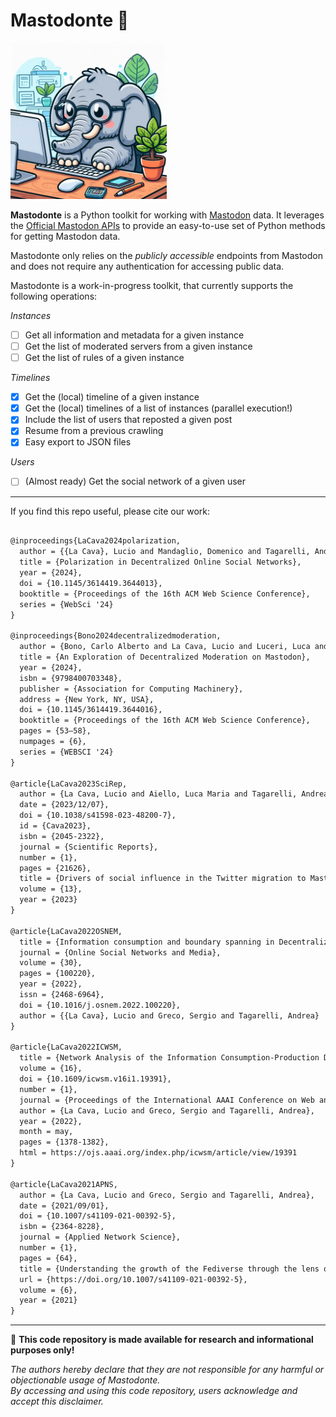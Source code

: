 # Mastodonte 🐘

<img src="mastodonte.jpeg" alt="Mastodonte" width="250"/>


**Mastodonte** is a Python toolkit for working with [Mastodon](https://joinmastodon.org/) data.
It leverages the [Official Mastodon APIs](https://docs.joinmastodon.org/) to provide an easy-to-use set of Python methods for getting Mastodon data.

Mastodonte only relies on the *publicly accessible* endpoints from Mastodon and does not require any authentication for accessing public data.

Mastodonte is a work-in-progress toolkit, that currently supports the following operations:

*Instances*
- [ ] Get all information and metadata for a given instance
- [ ] Get the list of moderated servers from a given instance
- [ ] Get the list of rules of a given instance

*Timelines*
- [x]   Get the (local) timeline of a given instance
- [X]   Get the (local) timelines of a list of instances (parallel execution!)
- [x]   Include the list of users that reposted a given post
- [x]   Resume from a previous crawling
- [x]   Easy export to JSON files

*Users*
- [ ]  (Almost ready) Get the social network of a given user 

---

If you find this repo useful, please cite our work:
```latex

@inproceedings{LaCava2024polarization,
  author = {{La Cava}, Lucio and Mandaglio, Domenico and Tagarelli, Andrea},
  title = {Polarization in Decentralized Online Social Networks},
  year = {2024},
  doi = {10.1145/3614419.3644013},
  booktitle = {Proceedings of the 16th ACM Web Science Conference},
  series = {WebSci '24}
}

@inproceedings{Bono2024decentralizedmoderation,
  author = {Bono, Carlo Alberto and La Cava, Lucio and Luceri, Luca and Pierri, Francesco},
  title = {An Exploration of Decentralized Moderation on Mastodon},
  year = {2024},
  isbn = {9798400703348},
  publisher = {Association for Computing Machinery},
  address = {New York, NY, USA},
  doi = {10.1145/3614419.3644016},
  booktitle = {Proceedings of the 16th ACM Web Science Conference},
  pages = {53–58},
  numpages = {6},
  series = {WEBSCI '24}
}

@article{LaCava2023SciRep,
  author = {La Cava, Lucio and Aiello, Luca Maria and Tagarelli, Andrea},
  date = {2023/12/07},
  doi = {10.1038/s41598-023-48200-7},
  id = {Cava2023},
  isbn = {2045-2322},
  journal = {Scientific Reports},
  number = {1},
  pages = {21626},
  title = {Drivers of social influence in the Twitter migration to Mastodon},
  volume = {13},
  year = {2023}
}

@article{LaCava2022OSNEM,
  title = {Information consumption and boundary spanning in Decentralized Online Social Networks: The case of Mastodon users},
  journal = {Online Social Networks and Media},
  volume = {30},
  pages = {100220},
  year = {2022},
  issn = {2468-6964},
  doi = {10.1016/j.osnem.2022.100220},
  author = {{La Cava}, Lucio and Greco, Sergio and Tagarelli, Andrea}
}

@article{LaCava2022ICWSM,
  title = {Network Analysis of the Information Consumption-Production Dichotomy in Mastodon User Behaviors},
  volume = {16},
  doi = {10.1609/icwsm.v16i1.19391},
  number = {1},
  journal = {Proceedings of the International AAAI Conference on Web and Social Media},
  author = {La Cava, Lucio and Greco, Sergio and Tagarelli, Andrea},
  year = {2022},
  month = may,
  pages = {1378-1382},
  html = https://ojs.aaai.org/index.php/icwsm/article/view/19391
}

@article{LaCava2021APNS,
  author = {La Cava, Lucio and Greco, Sergio and Tagarelli, Andrea},
  date = {2021/09/01},
  doi = {10.1007/s41109-021-00392-5},
  isbn = {2364-8228},
  journal = {Applied Network Science},
  number = {1},
  pages = {64},
  title = {Understanding the growth of the Fediverse through the lens of Mastodon},
  url = {https://doi.org/10.1007/s41109-021-00392-5},
  volume = {6},
  year = {2021}
}
```


---

🚨 **This code repository is made available for research and informational purposes only!**

*The authors hereby declare that they are not responsible for any harmful or objectionable usage of Mastodonte. \
By accessing and using this code repository, users acknowledge and accept this disclaimer.*






